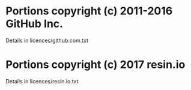 # Portions copyright (c) 2011-2016 GitHub Inc.

Details in licences/github.com.txt

# Portions copyright (c) 2017 resin.io

Details in licences/resin.io.txt
